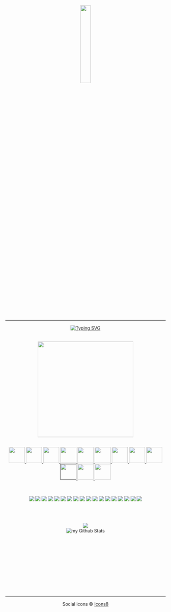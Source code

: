   <div align=center>
        <img src="https://paulsybrandy.com/images/newest-neocube-logo.png" width="25%">
        </div>
        <hr>
  <div align=center>
      <a href="https://git.io/typing-svg"><img src="https://readme-typing-svg.demolab.com/?font=matrix&size=35&duration=3500&pause=300&color=6A0572&center=true&vCenter=true&width=500&lines=Hi%2C+I+am+Neocube;Welcome+to+My+Profile;I am a technophile;I love all technology;... well, almost all technology ...;I have a great disdain for Apple;♡ ✞︎ ♡ ✞︎ ♡ ✞︎ ♡" alt="Typing SVG" /></a>
  </div>
  <div align=center><br><br>
  <img src="https://paulsybrandy.com/images/connect-with-me.png" width=300><br><br>
  
<a href="https://www.deviantart.com/paulneocube" target="_blank"><img src="https://paulsybrandy.com/images/icons8-deviantart-100.png" width="50">
<a href="https://discord.com/users/1080950833950244936" target="_blank"><img src="https://paulsybrandy.com/images/icons8-discord-new-100.png" width="50">
<a href="https://www.goodreads.com/paulsybrandy" target="_blank"><img src="https://paulsybrandy.com/images/icons8-goodreads-100.png" width="50">
<a href="https://web.groupme.com/contact/105795312/4YtQ8knY" target="_blank"><img src="https://paulsybrandy.com/images/icons8-group-me-100.png" width="50">
<a href="http://instagram.com/pgsybrandy" target="_blank"><img src="https://paulsybrandy.com/images/icons8-instagram-100.png" width="50">
<a href="https://www.linkedin.com/in/paulgsybrandy" target="_blank"><img src="https://paulsybrandy.com/images/icons8-linkedin-100.png" width="50">
<a href="https://paulneocube.notion.site/Paul-Sybrandy-aka-NEOCUBE-751c7e2c96ad45e58c629f6771dca38e" target="_blank"><img src="https://paulsybrandy.com/images/icons8-notion-100.png" width="50">
<a href="https://www.reddit.com/user/Paulsybrandy1980" target="_blank"><img src="https://paulsybrandy.com/images/icons8-reddit-100.png" width="50">
<a href="https://t.me/PGSybrandy" target="_blank"><img src="https://paulsybrandy.com/images/icons8-telegram-app-100.png" width="50">
<a href="" target="_blank"><img src="https://paulsybrandy.com/images/icons8-viber-100.png" width="50">
<a href="weixin://dl/chat?paulneocube" target="_blank"><img src="https://paulsybrandy.com/images/icons8-wechat-100.png" width="50">
<a href="https://wa.me/15703350105" target="_blank"><img src="https://paulsybrandy.com/images/icons8-whatsapp-100.png" width="50"></a>
</div>

<div align=center><br><br>
  <img src="https://badgen.net/badge/icon/discord?icon=discord&label"> <img src="https://badgen.net/badge/icon/goodreads?icon=goodreads&label"> <img src="https://badgen.net/badge/icon/gitlab?icon=gitlab&label"> <img src="https://badgen.net/badge/icon/github?icon=github&label"> <img src="https://badgen.net/badge/icon/git?icon=git&label"> <img src="https://badgen.net/badge/icon/firefox?icon=firefox&label"> <img src="https://badgen.net/badge/icon/docker?icon=docker&label"> <img src="https://badgen.net/badge/icon/mastodon?icon=mastodon&label"> <img src="https://badgen.net/badge/icon/matrix?icon=matrix&label"> <img src="https://badgen.net/badge/icon/reddit?icon=reddit&label"> <img src="https://badgen.net/badge/icon/patreon?icon=patreon&label"> <img src="https://badgen.net/badge/icon/rss?icon=rss&label"> <img src="https://badgen.net/badge/icon/telegram?icon=telegram&label"> <img src="https://badgen.net/badge/icon/terminal?icon=terminal&label"> <img src="https://badgen.net/badge/icon/threads?icon=threads&label"> <img src="https://badgen.net/badge/icon/visualstudio?icon=visualstudio&label"> <img src="https://badgen.net/badge/icon/windows?icon=windows&label"> <img src="https://badgen.net/badge/icon/wiki?icon=wiki&label">
  
  <br><br><br>
  <a href="https://gist.github.com/paulsybrandy"><img src="https://gists-readme.yizack.com/api?user=paulsybrandy&theme=dark"></a><br>
  <img align="center" src="https://github-readme-stats.vercel.app/api?username=paulsybrandy
&include_all_commits=true&count_private=true&show_icons=true&line_height=20&title_color=2B5BBD&icon_color=1124BB&text_color=A1A1A1&bg_color=0,000000,130F40" alt="my Github Stats"/>
  
<br><br><br><br><br><br><br><br><br><br>  
<hr><center>Social icons © <a target="_blank" href="https://icons8.com">Icons8</a>

<!--
**paulsybrandy/paulsybrandy** is a ✨ _special_ ✨ repository because its `README.md` (this file) appears on your GitHub profile.

Here are some ideas to get you started:

- 🔭 I’m currently working on ...
- 🌱 I’m currently learning ...
- 👯 I’m looking to collaborate on ...
- 🤔 I’m looking for help with ...
- 💬 Ask me about ...
- 📫 How to reach me: ...
- 😄 Pronouns: ...
- ⚡ Fun fact: ...
-->
